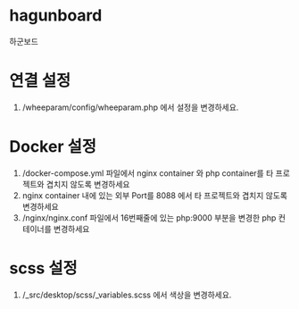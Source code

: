 # hagunboard

하군보드

# 연결 설정
1. /wheeparam/config/wheeparam.php 에서 설정을 변경하세요.

# Docker 설정
1. /docker-compose.yml 파일에서 nginx container 와 php container를 타 프로젝트와 겹치지 않도록 변경하세요   
2. nginx container 내에 있는 외부 Port를 8088 에서 타 프로젝트와 겹치지 않도록 변경하세요
3. /nginx/nginx.conf 파일에서 16번째줄에 있는 php:9000 부분을 변경한 php 컨테이너를 변경하세요

# scss 설정
1. /_src/desktop/scss/_variables.scss 에서 색상을 변경하세요.